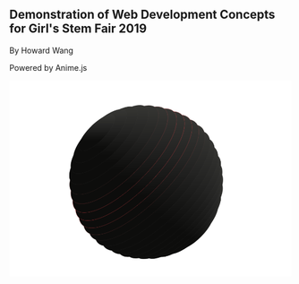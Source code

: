 ## Demonstration of Web Development Concepts for Girl's Stem Fair 2019

By Howard Wang

Powered by Anime.js

![Animation](https://github.com/hwanggit/GirlsStemFair/blob/master/Anime.png)
